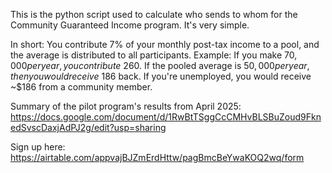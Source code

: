 This is the python script used to calculate who sends to whom for the Community Guaranteed Income program. It's very simple. 

In short: You contribute 7% of your monthly post-tax income to a pool, and the average is distributed to all participants.
Example: If you make $70,000 per year, you contribute ~$260. If the pooled average is $50,000 per year, then you would receive ~$186 back. If you're unemployed, you would receive ~$186 from a community member.

Summary of the pilot program's results from April 2025:
https://docs.google.com/document/d/1RwBtTSggCcCMHvBLSBuZoud9FknedSvscDaxjAdPJ2g/edit?usp=sharing

Sign up here:
https://airtable.com/appvajBJZmErdHttw/pagBmcBeYwaKOQ2wq/form
